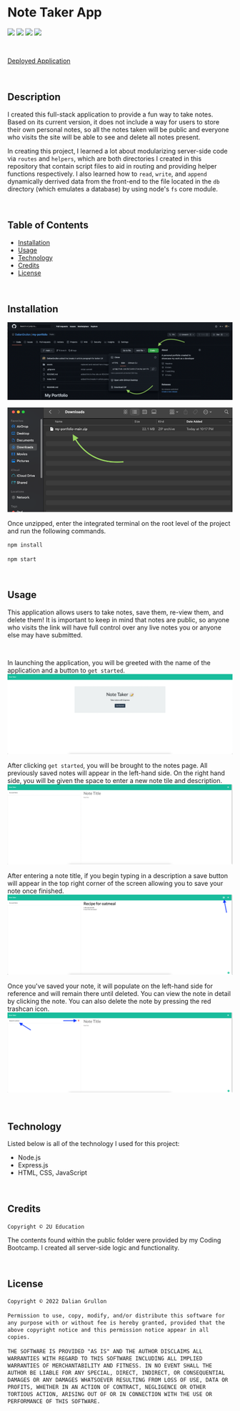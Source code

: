# Note Taker App
![](https://img.shields.io/github/followers/daliangrullon?style=social)
![](https://img.shields.io/github/last-commit/daliangrullon/note-taker-app?style=flat-square)
![](https://img.shields.io/github/languages/top/DalianGrullon/note-taker-app?style=flat-square)
![](https://img.shields.io/github/languages/count/daliangrullon/note-taker-app?style=flat-square)

<br>

[Deployed Application](https://note-taker-app-daliangrullon.herokuapp.com/)

<br>

## Description

I created this full-stack application to provide a fun way to take notes. Based on its current version, it does not include a way for users to store their own personal notes, so all the notes taken will be public and everyone who visits the site will be able to see and delete all notes present.

In creating this project, I learned a lot about modularizing server-side code via `routes` and `helpers`, which are both directories I created in this repository that contain script files to aid in routing and providing helper functions respectively. I also learned how to `read`, `write`, and `append` dynamically derrived data from the front-end to the file located in the `db` directory (which emulates a database) by using node's `fs` core module.

<br>

## Table of Contents

- [Installation](#installation)
- [Usage](#usage)
- [Technology](#technology)
- [Credits](#credits)
- [License](#license)

<br>

## Installation

![](./public/assets/images/installation-1.png)

![](./public/assets/images/installation-2.png)

Once unzipped, enter the integrated terminal on the root level of the project and run the following commands.

```
npm install

npm start
```

<br>

## Usage
This application allows users to take notes, save them, re-view them, and delete them! It is important to keep in mind that notes are public, so anyone who visits the link will have full control over any live notes you or anyone else may have submitted.

<br>

In launching the application, you will be greeted with the name of the application and a button to `get started`.
![](./public/assets/images/landing-page-example.png)

After clicking `get started`, you will be brought to the notes page. All previously saved notes will appear in the left-hand side. On the right hand side, you will be given the space to enter a new note tile and description.
![](./public/assets/images/notes-page-example.png)

After entering a note title, if you begin typing in a description a save button will appear in the top right corner of the screen allowing you to save your note once finished.
![](./public/assets/images/save-button-example.png)

Once you've saved your note, it will populate on the left-hand side for reference and will remain there until deleted. You can view the note in detail by clicking the note. You can also delete the note by pressing the red trashcan icon.
![](./public/assets/images/delete-note-example.png)

<br>

## Technology
Listed below is all of the technology I used for this project:
- Node.js
- Express.js
- HTML, CSS, JavaScript

<br>

## Credits 
`Copyright © 2U Education`

The contents found within the public folder were provided by my Coding Bootcamp. I created all server-side logic and functionality.

<br>

## License

    Copyright © 2022 Dalian Grullon

    Permission to use, copy, modify, and/or distribute this software for any purpose with or without fee is hereby granted, provided that the above copyright notice and this permission notice appear in all copies.

    THE SOFTWARE IS PROVIDED "AS IS" AND THE AUTHOR DISCLAIMS ALL WARRANTIES WITH REGARD TO THIS SOFTWARE INCLUDING ALL IMPLIED WARRANTIES OF MERCHANTABILITY AND FITNESS. IN NO EVENT SHALL THE AUTHOR BE LIABLE FOR ANY SPECIAL, DIRECT, INDIRECT, OR CONSEQUENTIAL DAMAGES OR ANY DAMAGES WHATSOEVER RESULTING FROM LOSS OF USE, DATA OR PROFITS, WHETHER IN AN ACTION OF CONTRACT, NEGLIGENCE OR OTHER TORTIOUS ACTION, ARISING OUT OF OR IN CONNECTION WITH THE USE OR PERFORMANCE OF THIS SOFTWARE.
